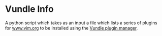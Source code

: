 Vundle Info
===========
A python script which takes as an input a file which lists a series of plugins for www.vim.org to be installed using the [Vundle plugin manager](https://github.com/gmarik/Vundle.vim).


